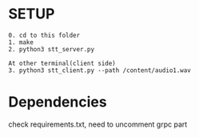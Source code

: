 # SETUP

```
0. cd to this folder
1. make
2. python3 stt_server.py

At other terminal(client side)
3. python3 stt_client.py --path /content/audio1.wav
```

# Dependencies
check requirements.txt, need to uncomment grpc part